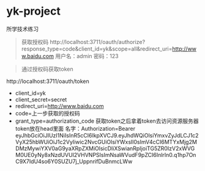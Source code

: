 # yk-project

所学技术练习

> 获取授权码
 http://localhost:3711/oauth/authorize?response_type=code&client_id=yk&scope=all&redirect_uri=http://www.baidu.com
 用户名：admin
 密码：123
 
> 通过授权码获取token

 http://localhost:3711/oauth/token
 - client_id=yk
 - client_secret=secret
 - redirect_uri=http://www.baidu.com
 - code=上一步获取的授权码
 - grant_type=authorization_code
 获取token之后拿着token去访问资源服务器
 token放在head里面
 名字：Authorization=Bearer eyJhbGciOiJIUzI1NiIsInR5cCI6IkpXVCJ9.eyJhdWQiOlsiYmxvZyJdLCJ1c2VyX25hbWUiOiJ1c2VyIiwic2NvcGUiOlsiYWxsIl0sImV4cCI6MTYxMjg2MDMzMywiYXV0aG9yaXRpZXMiOlsicDIiXSwianRpIjoiTG5ZR0IzV2xWVGM0UE0yNy8xNzdUVUI2VHVNPSIsImNsaWVudF9pZCI6InlrIn0.q1hp7OnC9X7IdU4so6Y0SUZU7j_UppnrifDuBnmcLWw
